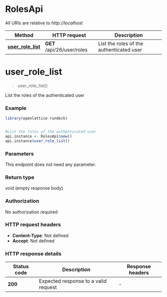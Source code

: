 # RolesApi

All URIs are relative to *http://localhost*

Method | HTTP request | Description
------------- | ------------- | -------------
[**user_role_list**](RolesApi.md#user_role_list) | **GET** /api/26/user/roles | List the roles of the authenticated user


# **user_role_list**
> user_role_list()

List the roles of the authenticated user

### Example
```R
library(openlattice-rundeck)


#List the roles of the authenticated user
api.instance <- RolesApi$new()
api.instance$user_role_list()
```

### Parameters
This endpoint does not need any parameter.

### Return type

void (empty response body)

### Authorization

No authorization required

### HTTP request headers

 - **Content-Type**: Not defined
 - **Accept**: Not defined

### HTTP response details
| Status code | Description | Response headers |
|-------------|-------------|------------------|
| **200** | Expected response to a valid request |  -  |

